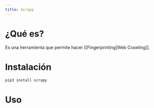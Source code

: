 ```yaml
---
title: Scrapy
---
```

# ¿Qué es?

Es una herramienta que permite hacer [[Fingerprinting|Web Crawling]].

# Instalación

```bash
pip3 install scrapy
```

# Uso
